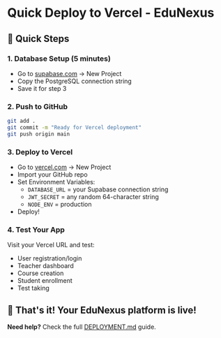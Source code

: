 # Quick Deploy to Vercel - EduNexus

## 🚀 Quick Steps

### 1. Database Setup (5 minutes)
- Go to [supabase.com](https://supabase.com) → New Project
- Copy the PostgreSQL connection string
- Save it for step 3

### 2. Push to GitHub
```bash
git add .
git commit -m "Ready for Vercel deployment"
git push origin main
```

### 3. Deploy to Vercel
- Go to [vercel.com](https://vercel.com) → New Project
- Import your GitHub repo
- Set Environment Variables:
  - `DATABASE_URL` = your Supabase connection string
  - `JWT_SECRET` = any random 64-character string
  - `NODE_ENV` = production
- Deploy!

### 4. Test Your App
Visit your Vercel URL and test:
- User registration/login
- Teacher dashboard
- Course creation
- Student enrollment
- Test taking

## 🎯 That's it! Your EduNexus platform is live!

**Need help?** Check the full [DEPLOYMENT.md](./DEPLOYMENT.md) guide.